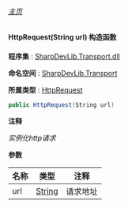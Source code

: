 ###### [主页](./Index.md "主页")

#### HttpRequest(String url) 构造函数

**程序集** : [SharpDevLib.Transport.dll](./SharpDevLib.Transport.assembly.md "SharpDevLib.Transport.dll")

**命名空间** : [SharpDevLib.Transport](./SharpDevLib.Transport.namespace.md "SharpDevLib.Transport")

**所属类型** : [HttpRequest](./SharpDevLib.Transport.HttpRequest.md "HttpRequest")

``` csharp
public HttpRequest(String url)
```
**注释**

*实例化http请求*


**参数**

|名称|类型|注释|
|---|---|---|
|url|[String](https://learn.microsoft.com/en-us/dotnet/api/system.string "String")|请求地址|


